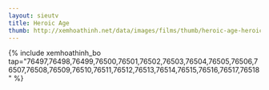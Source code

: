 ```yaml
---
layout: sieutv
title: Heroic Age
thumb: http://xemhoathinh.net/data/images/films/thumb/heroic-age-heroic-age-2012.jpg
---
```

{% include xemhoathinh_bo tap="76497,76498,76499,76500,76501,76502,76503,76504,76505,76506,76507,76508,76509,76510,76511,76512,76513,76514,76515,76516,76517,76518" %} 
